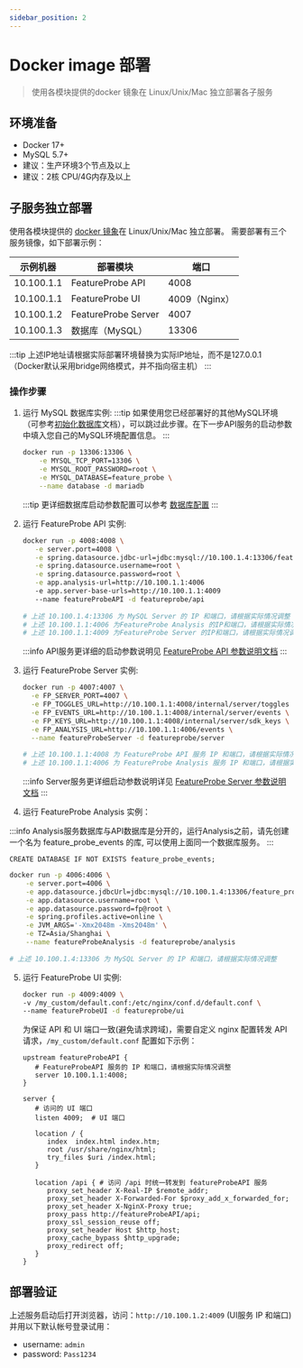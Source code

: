 ```yaml
---
sidebar_position: 2
---
```


# Docker image 部署
> 使用各模块提供的docker 镜象在 Linux/Unix/Mac 独立部署各子服务

## 环境准备

* Docker 17+
* MySQL 5.7+
* 建议：生产环境3个节点及以上
* 建议：2核 CPU/4G内存及以上


## 子服务独立部署

使用各模块提供的 [docker 镜象](https://hub.docker.com/u/featureprobe)在 Linux/Unix/Mac 独立部署。
需要部署有三个服务镜像，如下部署示例：

| 示例机器   | 部署模块            | 端口          |
| ---------- | ------------------- | ------------- |
| 10.100.1.1 | FeatureProbe API    | 4008          |
| 10.100.1.1 | FeatureProbe UI     | 4009（Nginx） |
| 10.100.1.2 | FeatureProbe Server | 4007          |
| 10.100.1.3 | 数据库（MySQL）     | 13306         |

:::tip
上述IP地址请根据实际部署环境替换为实际IP地址，而不是127.0.0.1（Docker默认采用bridge网络模式，并不指向宿主机）
:::

### 操作步骤

1. 运行 MySQL 数据库实例:
   :::tip
   如果使用您已经部署好的其他MySQL环境（可参考[初始化数据库](/reference/database-setup)文档），可以跳过此步骤。在下一步API服务的启动参数中填入您自己的MySQL环境配置信息。
   :::

   ```bash
   docker run -p 13306:13306 \
       -e MYSQL_TCP_PORT=13306 \
       -e MYSQL_ROOT_PASSWORD=root \
       -e MYSQL_DATABASE=feature_probe \
       --name database -d mariadb
   ```

   :::tip
   更详细数据库启动参数配置可以参考 [数据库配置](https://mariadb.com/kb/en/mariadb-docker-environment-variables/)
   :::


2. 运行 FeatureProbe API 实例:

   ```bash
   docker run -p 4008:4008 \
      -e server.port=4008 \
      -e spring.datasource.jdbc-url=jdbc:mysql://10.100.1.4:13306/feature_probe \
      -e spring.datasource.username=root \
      -e spring.datasource.password=root \
      -e app.analysis-url=http://10.100.1.1:4006
      -e app.server-base-urls=http://10.100.1.1:4009
      --name featureProbeAPI -d featureprobe/api
      
   # 上述 10.100.1.4:13306 为 MySQL Server 的 IP 和端口，请根据实际情况调整
   # 上述 10.100.1.1:4006 为FeatureProbe Analysis 的IP和端口，请根据实际情况调整
   # 上述 10.100.1.1:4009 为FeatureProbe Server 的IP和端口，请根据实际情况调整
   ```
   :::info
   API服务更详细的启动参数说明见 [FeatureProbe API 参数说明文档](../../reference/deployment-configuration#featureprobe-api)
   :::
   
3. 运行 FeatureProbe Server 实例:

   ```bash
   docker run -p 4007:4007 \
     -e FP_SERVER_PORT=4007 \
     -e FP_TOGGLES_URL=http://10.100.1.1:4008/internal/server/toggles \
     -e FP_EVENTS_URL=http://10.100.1.1:4008/internal/server/events \
     -e FP_KEYS_URL=http://10.100.1.1:4008/internal/server/sdk_keys \
     -e FP_ANALYSIS_URL=http://10.100.1.1:4006/events \
     --name featureProbeServer -d featureprobe/server
     
   # 上述 10.100.1.1:4008 为 FeatureProbe API 服务 IP 和端口，请根据实际情况调整
   # 上述 10.100.1.1:4006 为 FeatureProbe Analysis 服务 IP 和端口，请根据实际情况调整
   ```
   :::info
   Server服务更详细启动参数说明详见 [FeatureProbe Server 参数说明文档](../../reference/deployment-configuration#featureprobe-server)
   :::

4. 运行 FeatureProbe Analysis 实例：

:::info
Analysis服务数据库与API数据库是分开的，运行Analysis之前，请先创建一个名为 feature_probe_events 的库, 可以使用上面同一个数据库服务。
:::

   ```shell
   CREATE DATABASE IF NOT EXISTS feature_probe_events;
   ```

   ```bash
   docker run -p 4006:4006 \
	   -e server.port=4006 \
	   -e app.datasource.jdbcUrl=jdbc:mysql://10.100.1.4:13306/feature_probe_events \
	   -e app.datasource.username=root \
	   -e app.datasource.password=fp@root \
	   -e spring.profiles.active=online \
	   -e JVM_ARGS='-Xmx2048m -Xms2048m' \
	   -e TZ=Asia/Shanghai \
	   --name featureProbeAnalysis -d featureprobe/analysis
     
   # 上述 10.100.1.4:13306 为 MySQL Server 的 IP 和端口，请根据实际情况调整
   ```

5. 运行 FeatureProbe UI 实例:

   ```bash
   docker run -p 4009:4009 \
   -v /my_custom/default.conf:/etc/nginx/conf.d/default.conf \
   --name featureProbeUI -d featureprobe/ui 
   ```

   为保证 API 和 UI 端口一致(避免请求跨域)，需要自定义 nginx 配置转发 API 请求，`/my_custom/default.conf` 配置如下示例：

   ```nginx
   upstream featureProbeAPI {
      # FeatureProbeAPI 服务的 IP 和端口，请根据实际情况调整
      server 10.100.1.1:4008;
   }
   
   server {
      # 访问的 UI 端口
      listen 4009;  # UI 端口
   
      location / {
         index  index.html index.htm;
         root /usr/share/nginx/html;
         try_files $uri /index.html;
      }
   
      location /api { # 访问 /api 时统一转发到 featureProbeAPI 服务
         proxy_set_header X-Real-IP $remote_addr;
         proxy_set_header X-Forwarded-For $proxy_add_x_forwarded_for;
         proxy_set_header X-NginX-Proxy true;
         proxy_pass http://featureProbeAPI/api;
         proxy_ssl_session_reuse off;
         proxy_set_header Host $http_host;
         proxy_cache_bypass $http_upgrade;
         proxy_redirect off;
      }
   }
   ```

## 部署验证
上述服务启动后打开浏览器，访问：`http://10.100.1.2:4009` (UI服务 IP 和端口)并用以下默认帐号登录试用：

   - username: `admin`
   - password: `Pass1234`
